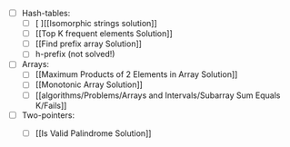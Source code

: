 - [ ] Hash-tables:
	- [ ] [ ][[Isomorphic strings solution]]
	- [ ] [[Top K frequent elements Solution]]
	- [ ] [[Find prefix array Solution]]
	- [ ] h-prefix (not solved!)

- [ ] Arrays:
	- [ ] [[Maximum Products of 2 Elements in Array Solution]]
	- [ ] [[Monotonic Array Solution]]
	- [ ] [[algorithms/Problems/Arrays and Intervals/Subarray Sum Equals K/Fails]]

- [ ] Two-pointers:
	- [ ] [[Is Valid Palindrome Solution]]

